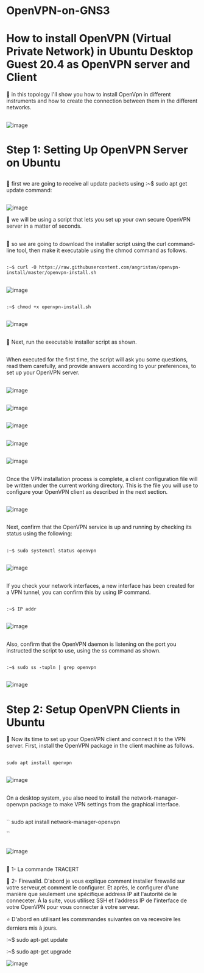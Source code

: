 # OpenVPN-on-GNS3
# How to install OpenVPN (Virtual Private Network) in Ubuntu Desktop Guest 20.4 as OpenVPN server and Client



:pushpin: in this topology I'll show you how to install OpenVpn in different instruments and how to create the connection between them in the different networks.

##
![image](images/1.1.PNG)


 # Step 1: Setting Up OpenVPN Server on Ubuntu
 ##
 :pushpin: first we are going to receive all update packets using :~$ sudo apt get update command:
 
 ##
 ![image](images/1.PNG)
 
 :pushpin: we will be using a script that lets you set up your own secure OpenVPN server in a matter of seconds. 
 ##
 :pushpin: so we are going to download the installer script using the curl command-line tool, then make it executable using the chmod command as follows.
 
 ##
 ``
 :~$ curl -O https://raw.githubusercontent.com/angristan/openvpn-install/master/openvpn-install.sh
``
##

##
![image](images/2.PNG)

##
``
 :~$ chmod +x openvpn-install.sh 
`` 
##

##
 ![image](images/3.PNG)
 
##

##
:pushpin: Next, run the executable installer script as shown.
##

When executed for the first time, the script will ask you some questions, read them carefully, and provide answers according to your preferences, to set up your OpenVPN server.

##
![image](images/4.PNG) 
 
## 

![image](images/5.PNG)
 
##

![image](images/6.PNG)
 
##

![image](images/7.PNG)

##

![image](images/8.PNG)

##
Once the VPN installation process is complete, a client configuration file will be written under the current working directory. This is the file you will use to configure your OpenVPN client as described in the next section.

##
![image](images/9.PNG)
 
##

Next, confirm that the OpenVPN service is up and running by checking its status using the following:
 
##

##
``
:~$ sudo systemctl status openvpn
``
##

##

![image](images/10.PNG)

##
 If you check your network interfaces, a new interface has been created for a VPN tunnel, you can confirm this by using IP command.
 
##

##
``
:~$ IP addr
``

##
##
![image](images/11.PNG)
##

Also, confirm that the OpenVPN daemon is listening on the port you instructed the script to use, using the ss command as shown.


##
``
:~$ sudo ss -tupln | grep openvpn
``
##

##
![image](images/12.2.PNG)

##
 
 
# Step 2: Setup OpenVPN Clients in Ubuntu 
 
:pushpin: Now its time to set up your OpenVPN client and connect it to the VPN server. First, install the OpenVPN package in the client machine as follows.
 
##
``
sudo apt install openvpn
``

##
![image](images/13.PNG)

## 
 
##
On a desktop system, you also need to install the network-manager-openvpn package to make VPN settings from the graphical interface.

##

##

``
sudo apt install network-manager-openvpn

``

##
##
![image](images/14.PNG)

## 
 
 
 
 ##
:pushpin: 1- La commande TRACERT
 
 :pushpin: 2- Firewalld. D'abord je vous explique comment installer firewalld sur votre serveur,et comment le configurer. Et après, le configurer d'une manière que seulement une           spécifique address IP ait l'autorité de le conneceter. À la suite, vous utilisez SSH et l'address IP de l'interface de votre OpenVPN pour vous connecter à votre serveur.
 


 :star: D'abord en utilisant les commmandes suivantes on va recevoire les derniers mis à jours.
 
 :~$ sudo apt-get update
 
 :~$ sudo apt-get upgrade
 
 ![image](images/22.PNG)
 
